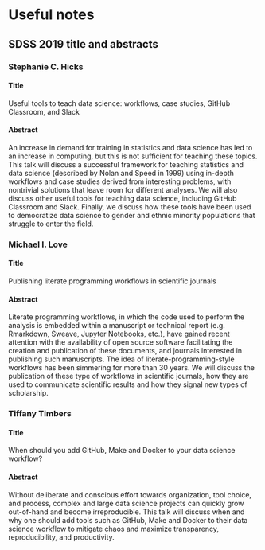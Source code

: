 # Useful notes 

## SDSS 2019 title and abstracts 

### Stephanie C. Hicks 

#### Title 

Useful tools to teach data science: workflows, case studies, GitHub Classroom, and Slack

#### Abstract 

An increase in demand for training in statistics and data science has led to an increase in computing, but this is not sufficient for teaching these topics. This talk will discuss a successful framework for teaching statistics and data science (described by Nolan and Speed in 1999) using in-depth workflows and case studies derived from interesting problems, with nontrivial solutions that leave room for different analyses. We will also discuss other useful tools for teaching data science, including GitHub Classroom and Slack. Finally, we discuss how these tools have been used to democratize data science to gender and ethnic minority populations that struggle to enter the field. 


### Michael I. Love 

#### Title 

Publishing literate programming workflows in scientific journals

#### Abstract 

Literate programming workflows, in which the code used to perform the analysis is embedded within a manuscript or technical report (e.g. Rmarkdown, Sweave, Jupyter Notebooks, etc.), have gained recent attention with the availability of open source software facilitating the creation and publication of these documents, and journals interested in publishing such manuscripts. The idea of literate-programming-style workflows has been simmering for more than 30 years. We will discuss the publication of these type of workflows in scientific journals, how they are used to communicate scientific results and how they signal new types of scholarship.


### Tiffany Timbers 

#### Title 

When should you add GitHub, Make and Docker to your data science workflow?

#### Abstract 

Without deliberate and conscious effort towards organization, tool choice, and process, complex and large data science projects can quickly grow out-of-hand and become irreproducible. This talk will discuss when and why one should add tools such as GitHub, Make and Docker to their data science workflow to mitigate chaos and maximize transparency, reproducibility, and productivity. 

